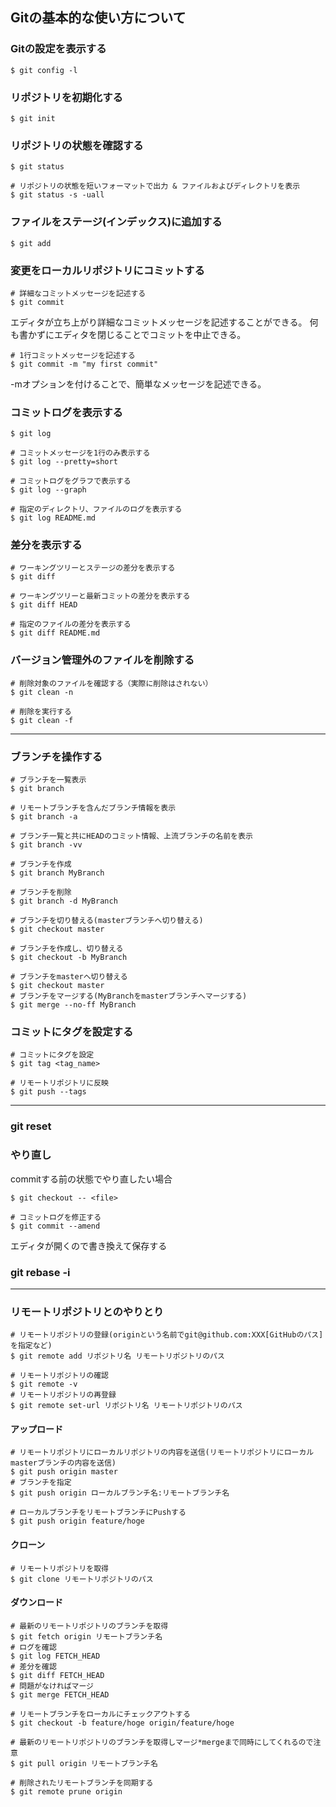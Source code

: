 ## Gitの基本的な使い方について

### Gitの設定を表示する
```
$ git config -l
```

### リポジトリを初期化する
```
$ git init
```

### リポジトリの状態を確認する
```
$ git status
```
```
# リポジトリの状態を短いフォーマットで出力 & ファイルおよびディレクトリを表示
$ git status -s -uall
```

### ファイルをステージ(インデックス)に追加する
```
$ git add
```

### 変更をローカルリポジトリにコミットする
```
# 詳細なコミットメッセージを記述する
$ git commit
```
エディタが立ち上がり詳細なコミットメッセージを記述することができる。
何も書かずにエディタを閉じることでコミットを中止できる。

```
# 1行コミットメッセージを記述する
$ git commit -m "my first commit"
```
-mオプションを付けることで、簡単なメッセージを記述できる。

### コミットログを表示する
```
$ git log
```

```
# コミットメッセージを1行のみ表示する
$ git log --pretty=short
```

```
# コミットログをグラフで表示する
$ git log --graph
```

```
# 指定のディレクトリ、ファイルのログを表示する
$ git log README.md
```

### 差分を表示する

```
# ワーキングツリーとステージの差分を表示する
$ git diff
```

```
# ワーキングツリーと最新コミットの差分を表示する
$ git diff HEAD
```

```
# 指定のファイルの差分を表示する
$ git diff README.md
```

### バージョン管理外のファイルを削除する

```
# 削除対象のファイルを確認する（実際に削除はされない）
$ git clean -n

# 削除を実行する
$ git clean -f
```

***

### ブランチを操作する
```
# ブランチを一覧表示
$ git branch
```
```
# リモートブランチを含んだブランチ情報を表示
$ git branch -a
```
```
# ブランチ一覧と共にHEADのコミット情報、上流ブランチの名前を表示
$ git branch -vv
```

```
# ブランチを作成
$ git branch MyBranch
```

```
# ブランチを削除
$ git branch -d MyBranch
```

```
# ブランチを切り替える(masterブランチへ切り替える)
$ git checkout master
```

```
# ブランチを作成し、切り替える
$ git checkout -b MyBranch
```

```
# ブランチをmasterへ切り替える
$ git checkout master
# ブランチをマージする(MyBranchをmasterブランチへマージする)
$ git merge --no-ff MyBranch
```
### コミットにタグを設定する
```
# コミットにタグを設定
$ git tag <tag_name>

# リモートリポジトリに反映
$ git push --tags
```

***

### git reset

### やり直し
commitする前の状態でやり直したい場合
```
$ git checkout -- <file>
```

```
# コミットログを修正する
$ git commit --amend
```
エディタが開くので書き換えて保存する

### git rebase -i

***

### リモートリポジトリとのやりとり

```
# リモートリポジトリの登録(originという名前でgit@github.com:XXX[GitHubのパス]を指定など)
$ git remote add リポジトリ名 リモートリポジトリのパス
```

```
# リモートリポジトリの確認
$ git remote -v
# リモートリポジトリの再登録
$ git remote set-url リポジトリ名 リモートリポジトリのパス
```

#### アップロード
```
# リモートリポジトリにローカルリポジトリの内容を送信(リモートリポジトリにローカルmasterブランチの内容を送信)
$ git push origin master
# ブランチを指定
$ git push origin ローカルブランチ名:リモートブランチ名

# ローカルブランチをリモートブランチにPushする
$ git push origin feature/hoge
```

#### クローン
```
# リモートリポジトリを取得
$ git clone リモートリポジトリのパス
```

#### ダウンロード
```
# 最新のリモートリポジトリのブランチを取得
$ git fetch origin リモートブランチ名
# ログを確認
$ git log FETCH_HEAD
# 差分を確認
$ git diff FETCH_HEAD
# 問題がなければマージ
$ git merge FETCH_HEAD

# リモートブランチをローカルにチェックアウトする
$ git checkout -b feature/hoge origin/feature/hoge
```

```
# 最新のリモートリポジトリのブランチを取得しマージ*mergeまで同時にしてくれるので注意
$ git pull origin リモートブランチ名

# 削除されたリモートブランチを同期する
$ git remote prune origin
```
